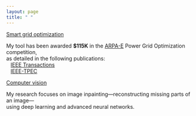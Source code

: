 ```yaml
---
layout: page
title: " "
---
```


<u>Smart grid optimization</u>

My tool has been awarded **$115K** in the <a href="https://gocompetition.energy.gov/" target="_blank">ARPA-E</a>  Power Grid Optimization competition, <br>
as detailed in the following publications: <br>
&nbsp;&nbsp; <a href="https://hssharadga.github.io/assets/IEEE_TIA.pdf" target="_blank">IEEE Transactions</a>  <br>
&nbsp;&nbsp; <a href="https://hssharadga.github.io/assets/IEEE_TPEC.pdf" target="_blank">IEEE-TPEC</a> 

<u> Computer vision </u>
<!-- My ongoing research focuses on image inpainting — the process of reconstructing missing parts of an image. <br>
This project explores the use of deep learning and advanced neural networks to improve image restoration accuracy. -->
My research focuses on image inpainting—reconstructing missing parts of an image— <br>
using deep learning and advanced neural networks.



<!-- [IEEE Transactions](https://hssharadga.github.io/assets/IEEE_TIA.pdf) <br>
[IEEE- TPEC](https://hssharadga.github.io/assets/IEEE_TPEC.pdf) -->

<!-- <a href="https://raw.githubusercontent.com/hssharadga/hssharadga.github.io/main/assets/IEEE_TPEC.pdf" target="_blank">IEEE-TPEC</a>   -->
<!-- [IEEE Transactions](https://raw.githubusercontent.com/hssharadga/hssharadga.github.io/main/assets/IEEE_TIA.pdf) -->
<!-- [IEEE-TPEC](https://raw.githubusercontent.com/hssharadga/hssharadga.github.io/main/assets/IEEE_TPEC.pdf) --> 

